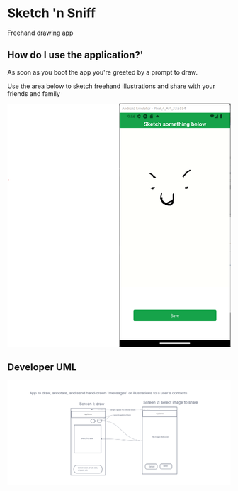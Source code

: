 # Sketch 'n Sniff

Freehand drawing app

## How do I use the application?'

As soon as you boot the app you're greeted by a prompt to draw.

Use the area below to sketch freehand illustrations and share with your friends and family

![Sample Drawing](./images/sample%20drawing.png "Sample Drawing")


## Developer UML

![UML](./images/Lab%2041%20and%2042%20-%20Mobile%20React%20Native%20App%20with%20Expo.png "UML")
